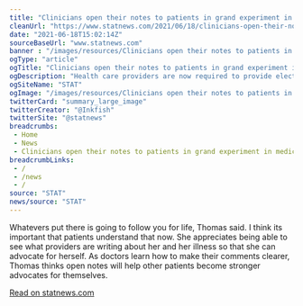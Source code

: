 ```yaml
--- 
title: "Clinicians open their notes to patients in grand experiment in medical care"
cleanUrl: "https://www.statnews.com/2021/06/18/clinicians-open-their-notes-to-patients-in-a-grand-experiment-in-medical-care/"
date: "2021-06-18T15:02:14Z"
sourceBaseUrl: "www.statnews.com"
banner : "/images/resources/Clinicians open their notes to patients in grand experiment in medical care.jpeg"
ogType: "article"
ogTitle: "Clinicians open their notes to patients in grand experiment in medical care"
ogDescription: "Health care providers are now required to provide electronic access to most kinds of notes, a sea change for clinicians and patients alike."
ogSiteName: "STAT"
ogImage: "/images/resources/Clinicians open their notes to patients in grand experiment in medical care.jpeg"
twitterCard: "summary_large_image"
twitterCreator: "@Inkfish"
twitterSite: "@statnews"
breadcrumbs:
 - Home
 - News
 - Clinicians open their notes to patients in grand experiment in medical care
breadcrumbLinks:
 - / 
 - /news
 - / 
source: "STAT"
news/source: "STAT"
---
```

Whatevers put there is going to follow you for life, Thomas said. I think its important that patients understand that now. She appreciates being able to see what providers are writing about her and her illness so that she can advocate for herself. As doctors learn how to make their comments clearer, Thomas thinks open notes will help other patients become stronger advocates for themselves.  
  
[Read on statnews.com](https://www.statnews.com/2021/06/18/clinicians-open-their-notes-to-patients-in-a-grand-experiment-in-medical-care/)
